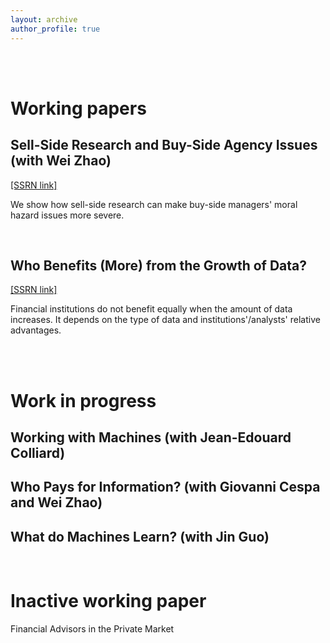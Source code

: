 ```yaml
---
layout: archive
author_profile: true
---
```


<br />
<br />


# Working papers

## Sell-Side Research and Buy-Side Agency Issues (with Wei Zhao)
 [[SSRN link]](https://papers.ssrn.com/sol3/papers.cfm?abstract_id=3957601)

We show how sell-side research can make buy-side managers' moral hazard issues more severe.


<br />


## Who Benefits (More) from the Growth of Data? 
[[SSRN link]](https://papers.ssrn.com/sol3/papers.cfm?abstract_id=4260838) 

Financial institutions do not benefit equally when the amount of data increases. It depends on the type of data and institutions'/analysts'  relative advantages.


<br />
<br />


# Work in progress

## Working with Machines (with Jean-Edouard Colliard)

## Who Pays for Information? (with Giovanni Cespa and Wei Zhao)

## What do Machines Learn? (with Jin Guo)

<br />

# Inactive working paper
Financial Advisors in the Private Market
